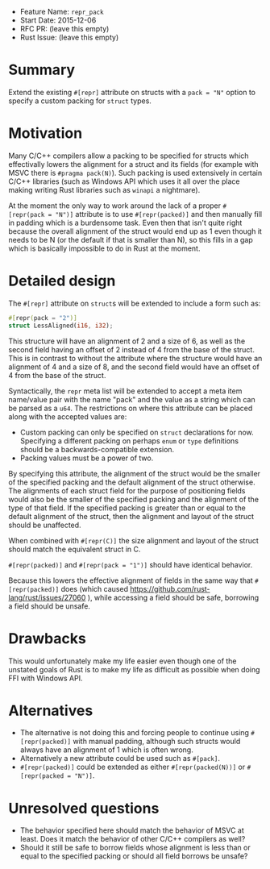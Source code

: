 - Feature Name: `repr_pack`
- Start Date: 2015-12-06
- RFC PR: (leave this empty)
- Rust Issue: (leave this empty)

# Summary
[summary]: #summary

Extend the existing `#[repr]` attribute on structs with a `pack = "N"` option to
specify a custom packing for `struct` types.

# Motivation
[motivation]: #motivation

Many C/C++ compilers allow a packing to be specified for structs which
effectivally lowers the alignment for a struct and its fields (for example with
MSVC there is `#pragma pack(N)`). Such packing is used extensively in certain
C/C++ libraries (such as Windows API which uses it all over the place making
writing Rust libraries such as `winapi` a nightmare).

At the moment the only way to work around the lack of a proper
`#[repr(pack = "N")]` attribute is to use `#[repr(packed)]` and then manually
fill in padding which is a burdensome task. Even then that isn't quite right
because the overall alignment of the struct would end up as 1 even though it
needs to be N (or the default if that is smaller than N), so this fills in a gap
which is basically impossible to do in Rust at the moment.

# Detailed design
[design]: #detailed-design

The `#[repr]` attribute on `struct`s will be extended to include a form such as:

```rust
#[repr(pack = "2")]
struct LessAligned(i16, i32);
```

This structure will have an alignment of 2 and a size of 6, as well as the
second field having an offset of 2 instead of 4 from the base of the struct.
This is in contrast to without the attribute where the structure would have an
alignment of 4 and a size of 8, and the second field would have an offset of 4
from the base of the struct.

Syntactically, the `repr` meta list will be extended to accept a meta item
name/value pair with the name "pack" and the value as a string which can be
parsed as a `u64`. The restrictions on where this attribute can be placed along
with the accepted values are:

* Custom packing can only be specified on `struct` declarations for now.
  Specifying a different packing on perhaps `enum` or `type` definitions should
  be a backwards-compatible extension.
* Packing values must be a power of two.

By specifying this attribute, the alignment of the struct would be the smaller
of the specified packing and the default alignment of the struct otherwise. The
alignments of each struct field for the purpose of positioning fields would also
be the smaller of the specified packing and the alignment of the type of that
field. If the specified packing is greater than or equal to the default
alignment of the struct, then the alignment and layout of the struct should be
unaffected.

When combined with `#[repr(C)]` the size alignment and layout of the struct
should match the equivalent struct in C.

`#[repr(packed)]` and `#[repr(pack = "1")]` should have identical behavior.

Because this lowers the effective alignment of fields in the same way that
`#[repr(packed)]` does (which caused https://github.com/rust-lang/rust/issues/27060 ),
while accessing a field should be safe, borrowing a field should be unsafe.

# Drawbacks
[drawbacks]: #drawbacks

This would unfortunately make my life easier even though one of the unstated
goals of Rust is to make my life as difficult as possible when doing FFI with
Windows API.

# Alternatives
[alternatives]: #alternatives

* The alternative is not doing this and forcing people to continue using
  `#[repr(packed)]` with manual padding, although such structs would always have
  an alignment of 1 which is often wrong.
* Alternatively a new attribute could be used such as `#[pack]`.
* `#[repr(packed)]` could be extended as either `#[repr(packed(N))]` or
  `#[repr(packed = "N")]`.

# Unresolved questions
[unresolved]: #unresolved-questions

* The behavior specified here should match the behavior of MSVC at least. Does
  it match the behavior of other C/C++ compilers as well?
* Should it still be safe to borrow fields whose alignment is less than or equal
  to the specified packing or should all field borrows be unsafe?
